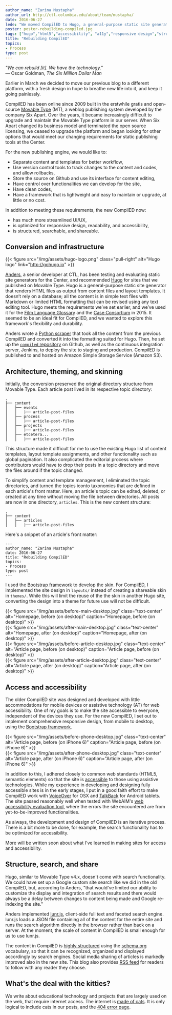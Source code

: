 ```yaml
---
author_name: "Zarina Mustapha"
author_url: http://ctl.columbia.edu/about/team/mustapha/
date: 2016-06-27
lede: "We moved CompilED to Hugo, a general-purpose static site generator, to test this framework\u2019s flexibility and durability to accommodate our blog\u2019s requirements and workflow. This post outlines how we converted CompilED from Movable Type, streamlined its user experience, and optimized the site for accessibility, responsive design, and searchability."
poster: poster-rebuilding-compiled.jpg
tags: ["hugo","html5","accessibility", "a11y","responsive design","structured data","microdata"]
title: "Rebuilding CompilED"
topics:
- Process
type: post
---
```


*"We can rebuild [it]. We have the technology."*  
— Oscar Goldman, *The Six Million Dollar Man*

Earlier in March we decided to move our previous blog to a different platform, with a fresh design in hope to breathe new life into it, and keep it going painlessly.

CompilED has been online since 2009 built in the erstwhile gratis and open-source [Movable Type](https://en.wikipedia.org/wiki/Movable_Type) (MT), a weblog publishing system developed by the company Six Apart. Over the years, it became increasingly difficult to upgrade and maintain the Movable Type platform in our server. When Six Apart changed its business model and terminated the open source licensing, we ceased to upgrade the platform and began looking for other options that would meet our changing requirements for static publishing tools at the Center.

For the new publishing engine, we would like to: 

- Separate content and templates for better workflow,
- Use version control tools to track changes to the content and codes, and allow rollbacks,
- Store the source on Github and use its interface for content editing,
- Have control over functionalities we can develop for the site,
- Have clean codes,
- Have a framework that is lightweight and easy to maintain or upgrade, at little or no cost.

In addition to meeting these requirements, the new CompilED now:

- has much more streamlined UI/UX,
- is optimized for responsive design, readability, and accessibility,
- is structured, searchable, and shareable.

## Conversion and infrastructure

{{< figure src="/img/assets/hugo-logo.png" class="pull-right" alt="Hugo logo" link="http://gohugo.io" >}}

[Anders](https://thraxil.org/), a senior developer at CTL, has been testing and evaluating static site generators for the Center, and recommended [Hugo](http://gohugo.io) for sites that we published on Movable Type. Hugo is a general-purpose static site generator that renders HTML files as output from content files and layout templates. It doesn’t rely on a database; all the content is in simple text files with Markdown or limited HTML formatting that can be revised using any text editing tool. Hugo meets the requirements we’ve set earlier, and we’ve used it for the [Film Language Glossary](https://filmglossary.ccnmtl.columbia.edu) and the [Case Consortium](https://casestudies.ccnmtl.columbia.edu) in 2015. It seemed to be an ideal fit for CompilED, and we wanted to explore this framework's flexibility and durability.

Anders wrote a [Python scraper](http://docs.python-guide.org/en/latest/scenarios/scrape/) that took all the content from the previous CompilED and converted it into the formatting suited for Hugo. Then, he set up the [`compiled` repository](https://github.com/ccnmtl/compiled) on Github, as well as the continuous integration server, Jenkins, to deploy the site to staging and production. CompilED is published to and hosted on Amazon Simple Storage Service (Amazon S3).

## Architecture, theming, and skinning

Initially, the conversion preserved the original directory structure from Movable Type. Each article post lived in its respective topic directory: 

```
.
├── content
│   ├── events
│   │   ├── article-post-files
│   ├── process
│   │   ├── article-post-files
│   ├── projects
│   │   ├── article-post-files
│   ├── etcetera...
│   │   ├── article-post-files
```

This structure made it difficult for me to use the existing Hugo list of content templates, layout template assignments, and other functionality such as global pagination. It also complicated the editorial process where contributors would have to drop their posts in a topic directory and move the files around if the topic changed.

To simplify content and template management, I eliminated the topic directories, and turned the topics iconto taxonomies that are defined in each article's front matter. Here, an article's topic can be edited, deleted, or created at any time without moving the file between directories. All posts are now in one directory, `articles`. This is the new content structure:

```
.
├── content
│   ├── articles
│   │   ├── article-post-files
```

Here's a snippet of an article's front matter:

```
---
author_name: "Zarina Mustapha"
date: 2016-06-27
title: "Rebuilding CompilED"
topics:
- Process
type: post
---
```

I used the [Bootstrap framework](http://getbootstrap.com) to develop the skin. For CompilED, I implemented the site design in `layouts/` instead of creating a shareable skin in `themes/`. While this will limit the reuse of the the skin in another Hugo site, converting the design into a theme for future use will not be difficult.

<div class="row">
<div class="col-sm-6">{{< figure src="/img/assets/before-main-desktop.jpg" class="text-center" alt="Homepage, before (on desktop)" caption="Homepage, before (on desktop)" >}}</div>
<div class="col-sm-6 text-center">{{< figure src="/img/assets/after-main-desktop.jpg" class="text-center" alt="Homepage, after (on desktop)" caption="Homepage, after (on desktop)" >}}</div>
</div>

<div class="row">
<div class="col-sm-6">{{< figure src="/img/assets/before-article-desktop.jpg" class="text-center" alt="Article page, before (on desktop)" caption="Article page, before (on desktop)" >}}</div>
<div class="col-sm-6 text-center">{{< figure src="/img/assets/after-article-desktop.jpg" class="text-center" alt="Article page, after (on desktop)" caption="Article page, after (on desktop)" >}}</div>
</div>

## Access and accessibility

The older CompilED site was designed and developed with little accommodations for mobile devices or assistive technology (AT) for web accessibility. One of my goals is to make the site accessible to everyone, independent of the devices they use. For the new CompilED, I set out to implement comprehensive responsive design, from mobile to desktop, using the [Bootstrap framework](http://getbootstrap.com). 

<div class="row">
<div class="col-sm-6">{{< figure src="/img/assets/before-phone-desktop.jpg" class="text-center" alt="Article page, before (on iPhone 6)" caption="Article page, before (on iPhone 6)" >}}</div>
<div class="col-sm-6 text-center">{{< figure src="/img/assets/after-phone-desktop.jpg" class="text-center" alt="Article page, after (on iPhone 6)" caption="Article page, after (on iPhone 6)" >}}</div>
</div>

In addition to this, I adhered closely to common web standards (HTML5, semantic elements) so that the site is [accessible](https://www.w3.org/standards/webdesign/accessibility) to those using assistive technologies. While my experience in developing and designing fully accessible sites is in the early stages, I put in a good faith effort to make CompilED work with [VoiceOver](http://www.apple.com/accessibility/osx/voiceover/) for OSX and [TalkBack](https://support.google.com/accessibility/android/) for Android tablets. The site passed reasonably well when tested with WebAIM's [web accessibility evaluation tool](http://wave.webaim.org), where the errors the site encountered are from yet-to-be-improved functionalities.

As always, the development and design of CompilED is an iterative process. There is a bit more to be done, for example, the search functionality has to be optimized for accessibility.

More will be written soon about what I've learned in making sites for access and accessibility.

## Structure, search, and share

Hugo, similar to Movable Type v4.x,  doesn't come with search functionality. We could have set up a Google custom site search like we did in the old CompilED, but, according to Anders, "that would've limited our ability to customize the display and integration of search results and there would always be a delay between changes to content being made and Google re-indexing the site."

Anders implemented [lunr.js](http://lunrjs.com), client-side full text and faceted search engine. lunr.js loads a JSON file containing all of the content for the entire site and runs the search algorithm directly in the browser rather than back on a server. At the moment, the scale of content in CompilED is small enough for us to use lunr.js.

The content in CompilED is [highly structured](https://developers.google.com/search/docs/guides/intro-structured-data) using the [schema.org](http://schema.org) vocabulary, so that it can be recognized, organized and displayed accordingly by search engines. Social media sharing of articles is markedly improved also in the new site. This blog also provides [RSS feed](https://compiled.ctl.columbia.edu/index.xml) for readers to follow with any reader they choose.

## What's the deal with the kitties?

We write about educational technology and projects that are largely used on the web, that require internet access. The internet is [made of cats](https://en.wikipedia.org/wiki/Cats_and_the_Internet). It is only logical to include cats in our posts, and the [404 error page](/404.html).
